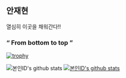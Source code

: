 ## 안재현

열심히 이곳을 채워간다!!


### “ From bottom to top ”



[![trophy](https://github-profile-trophy.vercel.app/?username=MGuRi&theme=discord&no-bg=true&column=7&margin-w=15&margin-h=15)](https://github.com/ryo-ma/github-profile-trophy)

![본인ID's github stats](https://github-readme-stats.vercel.app/api?username=MGuRi&show_icons=true&theme=tokyonight) 
[![본인ID's github stats](https://github-readme-stats.vercel.app/api/top-langs/?username=MGuRi&show_icons=true&hide_border=true&title_color=004386&icon_color=004386&layout=compact)](https://github.com/본인ID)
